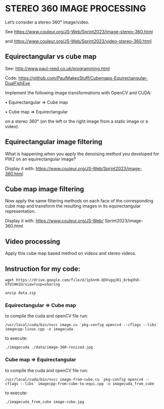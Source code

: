# STEREO 360 IMAGE PROCESSING

Let’s consider a stereo 360° image/video.

See https://www.couleur.org/JS-Web/Sprint2023/image-stereo-360.html

and https://www.couleur.org/JS-Web/Sprint2023/video-stereo-360.html

## Equirectangular vs cube map

See: http://www.paul-reed.co.uk/programming.html

Code: https://github.com/PaulMakesStuff/Cubemaps-Equirectangular-DualFishEye
 
Implement the following image transformations with OpenCV and CUDA:

• Equirectangular => Cube map

• Cube map => Equirectangular

on a stereo 360° (on the left or the right image from a static image or a video).

## Equirectangular image filtering

What is happening when you apply the denoising method you developed for PW2 on an equirectangular image?

Display it with: https://www.couleur.org/JS-Web/Sprint2023/image-360.html

## Cube map image filtering

Now apply the same filtering methods on each face of the corresponding cube map and transform the resulting images in its equirectangular
representation.

Display it with: https://www.couleur.org/JS-Web/ Sprint2023/image-360.html

## Video processing

Apply this cube map based method on videos and stereo videos.

## Instruction for my code:

```wget https://drive.google.com/file/d/1pSnnK-QOVsgqJO1_8rbqXhD-GTU1Hm1O/view?usp=sharing```

```unzip data.zip```

### Equirectangular => Cube map

to compile the cuda and openCV file run:
```
/usr/local/cuda/bin/nvcc image.cu `pkg-config opencv4 --cflags --libs` imagecpp-linux.cpp -o imagecuda
```

to execute:
```
./imagecuda ./data/image-360-resized.jpg
```

### Cube map => Equirectangular

to compile the cuda and openCV file run:
```
/usr/local/cuda/bin/nvcc image-from-cube.cu `pkg-config opencv4 --cflags --libs` imagecpp-from-cube-to-equi.cpp -o imagecuda_from_cube
```

to execute:
```
./imagecuda_from_cube image-cube.jpg
```

